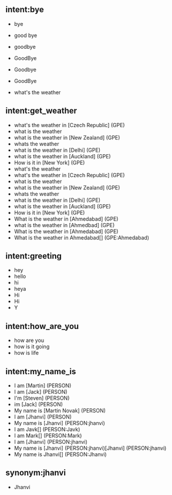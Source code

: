 

## intent:bye
- bye
- good bye
- goodbye
- GoodBye
- Goodbye
- GoodBye

- what's the weather
## intent:get_weather
- what's the weather in [Czech Republic] (GPE)
- what is the weather
- what is the weather in [New Zealand] (GPE)
- whats the weather
- what is the weather in [Delhi] (GPE)
- what is the weather in [Auckland] (GPE)
- How is it in [New York] (GPE)
- what's the weather
- what's the weather in [Czech Republic] (GPE)
- what is the weather
- what is the weather in [New Zealand] (GPE)
- whats the weather
- what is the weather in [Delhi] (GPE)
- what is the weather in [Auckland] (GPE)
- How is it in [New York] (GPE)
- What is the weather in [Ahmedabad] (GPE)
- what is the weather in [Ahmedbad] (GPE)
- What is the weather in [Ahmedabad] (GPE)
- What is the weather in Ahmedabad[] (GPE:Ahmedabad)

## intent:greeting
- hey
- hello
- hi
- heya
- Hi
- Hi
- Y

## intent:how_are_you
- how are you
- how is it going
- how is life

## intent:my_name_is
- I am [Martin] (PERSON)
- I am [Jack] (PERSON)
- I'm [Steven] (PERSON)
- im [Jack] (PERSON)
- My name is [Martin Novak] (PERSON)
- I am [Jhanvi] (PERSON)
- My name is [Jhanvi] (PERSON:jhanvi)
- I am Javk[] (PERSON:Javk)
- I am Mark[] (PERSON:Mark)
- I am [Jhanvi] (PERSON:jhanvi)
- My name is [Jhanvi] (PERSON:jhanvi)[Jhanvi] (PERSON:jhanvi)
- My name is Jhanvi[] (PERSON:Jhanvi)



## synonym:jhanvi
- Jhanvi
